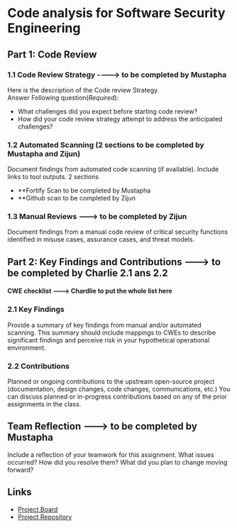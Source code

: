 # Code analysis for Software Security Engineering
## Part 1: Code Review
### 1.1 Code Review Strategy   ----> to be completed by Mustapha 
Here is the description of the Code review Strategy. <br>
Answer Following question(*Required*):
- What challenges did you expect before starting code review?
- How did your code review strategy attempt to address the anticipated challenges?

### 1.2 Automated Scanning  (2 sections to be completed by Mustapha and Zijun)
Document findings from automated code scanning (if available). Include links to tool outputs.
2 sections 
-  **Fortify Scan to be completed by Mustapha
-  **Github scan to be completed by Zijun

### 1.3 Manual Reviews ---> to be completed by Zijun

Document findings from a manual code review of critical security functions identified in misuse cases, assurance cases, and threat models.

## Part 2: Key Findings and Contributions  ---> to be completed by Charlie 2.1 ans 2.2

#### CWE checklist ---> Chardlie to put the whole list here  

### 2.1 Key Findings
Provide a summary of key findings from manual and/or automated scanning. This summary should include mappings to CWEs to describe significant findings and perceive risk in your hypothetical operational environment.
### 2.2 Contributions
Planned or ongoing contributions to the upstream open-source project (documentation, design changes, code changes, communications, etc.) You can discuss planned or in-progress contributions based on any of the prior assignments in the class.

## Team Reflection  ---> to be completed by Mustapha 
Include a reflection of your teamwork for this assignment. What issues occurred? How did you resolve them? What did you plan to change moving forward?
## Links
- [Project Board]()
- [Project Repository]()
